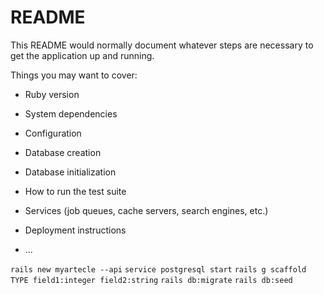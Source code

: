 # README

This README would normally document whatever steps are necessary to get the
application up and running.

Things you may want to cover:

* Ruby version

* System dependencies

* Configuration

* Database creation

* Database initialization

* How to run the test suite

* Services (job queues, cache servers, search engines, etc.)

* Deployment instructions

* ...


```rails new myartecle --api```
```service postgresql start```
```rails g scaffold TYPE field1:integer field2:string```
```rails db:migrate```
```rails db:seed```


